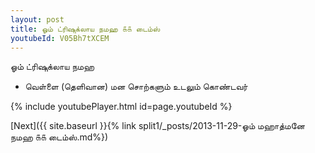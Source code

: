```yaml
---
layout: post
title: ஓம் ட்ரிஷுக்லாய நமஹ ௧௧ டைம்ஸ்
youtubeId: V05Bh7tXCEM
---
```

 
 
 ஓம் ட்ரிஷுக்லாய நமஹ  
 
 -  வெள்ளை (தெளிவான) மன சொற்களும் உடலும் கொண்டவர் 
 
  
 
  
 
 
 
 
 
 


{% include youtubePlayer.html id=page.youtubeId %}
 
[Next]({{ site.baseurl }}{% link  split1/_posts/2013-11-29-ஓம் மஹாத்மனே நமஹ ௧௧ டைம்ஸ்.md%})
 
